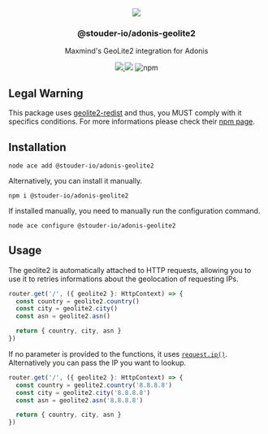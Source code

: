 <div align="center">
  <img src="https://user-images.githubusercontent.com/2575182/236930626-40d7d2a8-2ded-4f72-a9e8-d8f4ce43ec79.png" />
  <h3>@stouder-io/adonis-geolite2</h3>
  <p>Maxmind's GeoLite2 integration for Adonis</p>
  <a href="https://www.npmjs.com/package/@stouder-io/adonis-geolite2">
    <img src="https://img.shields.io/npm/v/@stouder-io/adonis-geolite2.svg?style=for-the-badge&logo=npm" />
  </a>
  <img src="https://img.shields.io/npm/l/@stouder-io/adonis-geolite2?color=blueviolet&style=for-the-badge" />
  <img alt="npm" src="https://img.shields.io/npm/dt/@stouder-io/adonis-geolite2?style=for-the-badge">
</div>

## Legal Warning
This package uses [geolite2-redist](https://www.npmjs.com/package/geolite2-redist) and thus, you MUST comply with it specifics conditions. For more informations please check their [npm page](https://www.npmjs.com/package/geolite2-redist#user-content-legal-warning).

## Installation
```
node ace add @stouder-io/adonis-geolite2
```

Alternatively, you can install it manually.
```
npm i @stouder-io/adonis-geolite2
```

If installed manually, you need to manually run the configuration command.
```
node ace configure @stouder-io/adonis-geolite2
```

## Usage
The geolite2 is automatically attached to HTTP requests, allowing you to use it to retries informations about the geolocation of requesting IPs.
```ts
router.get('/', ({ geolite2 }: HttpContext) => {
  const country = geolite2.country()
  const city = geolite2.city()
  const asn = geolite2.asn()

  return { country, city, asn }
})
```

If no parameter is provided to the functions, it uses [`request.ip()`](https://docs.adonisjs.com/guides/request#request-ip-address). Alternatively you can pass the IP you want to lookup.

```ts
router.get('/', ({ geolite2 }: HttpContext) => {
  const country = geolite2.country('8.8.8.8')
  const city = geolite2.city('8.8.8.8')
  const asn = geolite2.asn('8.8.8.8')

  return { country, city, asn }
})
```
